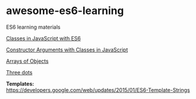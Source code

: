 # awesome-es6-learning
ES6 learning materials

[Classes in JavaScript with ES6](https://www.youtube.com/watch?v=T-HGdc8L-7w)  

[Constructor Arguments with Classes in JavaScript](https://www.youtube.com/watch?v=rHiSsgFRgx4)  

[Arrays of Objects](https://www.youtube.com/watch?v=fBqaA7zRO58)   

[Three dots](https://dmitripavlutin.com/how-three-dots-changed-javascript/)  







**Templates:**  
https://developers.google.com/web/updates/2015/01/ES6-Template-Strings  
